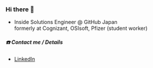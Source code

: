### Hi there :wave:

* Inside Solutions Engineer @ GitHub Japan  
formerly at Cognizant, OSIsoft, Pfizer (student worker)

##### :phone: Contact me / Details
* [LinkedIn](https://www.linkedin.com/in/daniel-cho-97089775/)  

<!--
**dchomh/dchomh** is a ✨ _special_ ✨ repository because its `README.md` (this file) appears on your GitHub profile.

Here are some ideas to get you started:

- 🔭 I’m currently working on ...
- 🌱 I’m currently learning ...
- 👯 I’m looking to collaborate on ...
- 🤔 I’m looking for help with ...
- 💬 Ask me about ...
- 📫 How to reach me: ...
- 😄 Pronouns: ...
- ⚡ Fun fact: ...
-->
